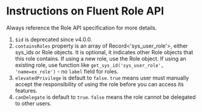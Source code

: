 # Instructions on Fluent Role API
Always reference the Role API specification for more details.
1. `$id` is deprecated since v4.0.0.
2. `containsRoles` property is an array of Record<'sys_user_role'>, either sys_ids or Role objects. It is optional, it indicates other Role objects that this role contains. If using a new role, use the Role object. If using an existing role, use function like `get_sys_id('sys_user_role', 'name=ex_role')` - no `label` field for roles.
3. `elevatedPrivilege` is default to `false`. `true` means user must manually accept the responsibility of using the role before you can access its features.
4. `canDelegate` is default to `true`. `false` means the role cannot be delegated to other users.
